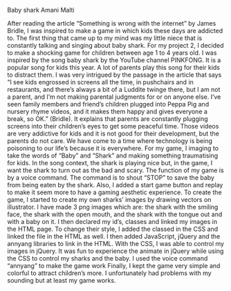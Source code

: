 Baby shark
Amani Malti

After reading the article “Something is wrong with the internet” by James Bridle, I was inspired to make a game in which kids these days are addicted to. The first thing that came up to my mind was my little niece that is constantly talking and singing about baby shark. For my project 2, I decided to make a shocking game for children between age 1 to 4 years old. I was inspired by the song baby shark by the YouTube channel PINKFONG. It is a popular song for kids this year. A lot of parents play this song for their kids to distract them.  I was very intrigued by the passage in the article that says “I see kids engrossed in screens all the time, in pushchairs and in restaurants, and there’s always a bit of a Luddite twinge there, but I am not a parent, and I’m not making parental judgments for or on anyone else. I’ve seen family members and friend’s children plugged into Peppa Pig and nursery rhyme videos, and it makes them happy and gives everyone a break, so OK.” (Bridle). It explains that parents are constantly plugging screens into their children’s eyes to get some peaceful time. Those videos are very addictive for kids and it is not good for their development, but the parents do not care. We have come to a time where technology is being poisoning to our life’s because it is everywhere.
For my game, I imaging to take the words of “Baby” and “Shark” and making something traumatising for kids. In the song context, the shark is playing nice but, in the game, I want the shark to turn out as the bad and scary. The function of my game is by a voice command. The command is to shout “STOP” to save the baby from being eaten by the shark. Also, I added a start game button and replay to make it seem more to have a gaming aesthetic experience.
To create the game, I started to create my own sharks’ images by drawing vectors on illustrator. I have made 3 png images which are: the shark with the smiling face, the shark with the open mouth, and the shark with the tongue out and with a baby on it. I then declared my id’s, classes and linked my images in the HTML page. To change their style, I added the classed in the CSS and linked the file in the HTML as well. I then added JavaScript, jQuery and the annyang libraries to link in the HTML. With the CSS, I was able to control my images in jQuery. It was fun to experience the animate in jQuery while using the CSS to control my sharks and the baby. I used the voice command “annyang” to make the game work
Finally, I kept the game very simple and colorful to attract children’s more. I unfortunately had problems with my sounding but at least my game works.

